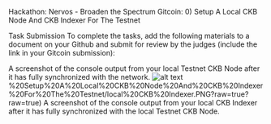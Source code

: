 Hackathon: Nervos - Broaden the Spectrum
Gitcoin: 0) Setup A Local CKB Node And CKB Indexer For The Testnet

Task Submission
To complete the tasks, add the following materials to a document on your Github and submit for review by the judges (include the link in your Gitcoin submission):

  A screenshot of the console output from your local Testnet CKB Node after it has fully synchronized with the network.
  ![alt text](https://github.com/Rzbck/Rzbck-Nervos/blob/main/Hackathon:%20Nervos%20-%20Broaden%20the%20Spectrum%20Gitcoin:%200)%20Setup%20A%20Local%20CKB%20Node%20And%20CKB%20Indexer%20For%20The%20Testnet/local%20CKB%20Indexer.PNG?raw=true?raw=true)
  A screenshot of the console output from your local CKB Indexer after it has fully synchronized with the local Testnet CKB Node.
